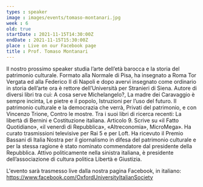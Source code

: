 ```yaml
---
types : speaker
image : images/events/tomaso-montanari.jpg
week : 6
old: true
startDate : 2021-11-15T14:30:00Z
endDate : 2021-11-15T15:30:00Z
place : Live on our Facebook page
title : Prof. Tomaso Montanari
---
```

Il nostro prossimo speaker studia l’arte dell’età barocca e la storia del patrimonio culturale. Formato alla Normale di Pisa, ha insegnato a Roma Tor Vergata ed alla Federico II di Napoli e dopo avervi insegnato come ordinario in storia dell’arte ora è rettore dell’Università per Stranieri di Siena. 
Autore di diversi libri tra cui: A cosa serve Michelangelo?, La madre dei Caravaggio è sempre incinta, Le pietre e il popolo, Istruzioni per l’uso del futuro. Il patrimonio culturale e la democrazia che verrà, Privati del patrimonio, e con Vincenzo Trione, Contro le mostre. Tra i suoi libri di ricerca recenti: La libertà di Bernini e Costituzione italiana. Articolo 9. Scrive su «il Fatto Quotidiano», «il venerdì di Repubblica», «Altreconomia», MicroMega». Ha curato trasmissioni televisive per Rai 5 e per Loft. Ha ricevuto il Premio Bassani di Italia Nostra per il giornalismo in difesa del patrimonio culturale e per la stessa ragione è stato nominato commendatore dal presidente della Repubblica. Attivo politicamente nella sinistra italiana, è presidente dell’associazione di cultura politica Libertà e Giustizia.

L'evento sarà trasmesso live dalla nostra pagina Facebook, in italiano: https://www.facebook.com/OxfordUniversityItalianSociety